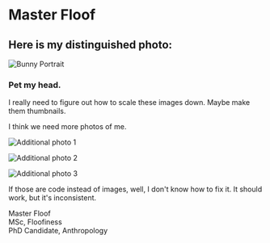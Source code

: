 # Master Floof

## Here is my distinguished photo:
![Bunny Portrait](/assets/IMG_7447.JPG)

### Pet my head.

<p>I really need to figure out how to scale these images down. Maybe make them thumbnails. </p>
<p>I think we need more photos of me.  <br>
  
![Additional photo 1](/assets/2022-08-21%2011.35.55.jpg) <br>

![Additional photo 2](/assets/2022-08-22%2012.20.44.jpg) <br>

![Additional photo 3](/assets/2022-08-24%2007.51.20.jpg) <br> </p>

<p>If those are code instead of images, well, I don't know how to fix it. It should work, but it's inconsistent.</p>


<p>Master Floof <br>
MSc, Floofiness <br>
PhD Candidate, Anthropology </p>
<MasterFloof@pm.me>
